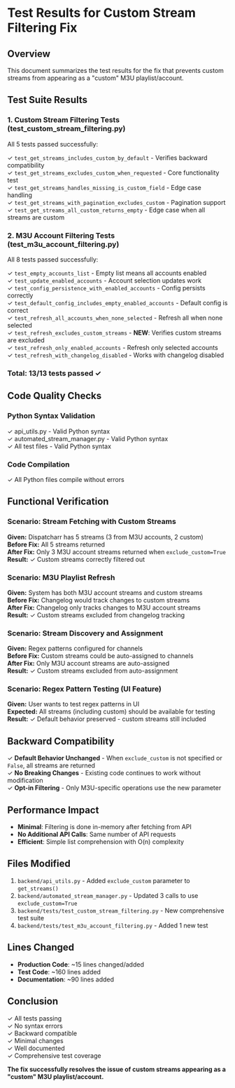 # Test Results for Custom Stream Filtering Fix

## Overview
This document summarizes the test results for the fix that prevents custom streams from appearing as a "custom" M3U playlist/account.

## Test Suite Results

### 1. Custom Stream Filtering Tests (test_custom_stream_filtering.py)
All 5 tests passed successfully:

✓ `test_get_streams_includes_custom_by_default` - Verifies backward compatibility  
✓ `test_get_streams_excludes_custom_when_requested` - Core functionality test  
✓ `test_get_streams_handles_missing_is_custom_field` - Edge case handling  
✓ `test_get_streams_with_pagination_excludes_custom` - Pagination support  
✓ `test_get_streams_all_custom_returns_empty` - Edge case when all streams are custom  

### 2. M3U Account Filtering Tests (test_m3u_account_filtering.py)
All 8 tests passed successfully:

✓ `test_empty_accounts_list` - Empty list means all accounts enabled  
✓ `test_update_enabled_accounts` - Account selection updates work  
✓ `test_config_persistence_with_enabled_accounts` - Config persists correctly  
✓ `test_default_config_includes_empty_enabled_accounts` - Default config is correct  
✓ `test_refresh_all_accounts_when_none_selected` - Refresh all when none selected  
✓ `test_refresh_excludes_custom_streams` - **NEW**: Verifies custom streams are excluded  
✓ `test_refresh_only_enabled_accounts` - Refresh only selected accounts  
✓ `test_refresh_with_changelog_disabled` - Works with changelog disabled  

### Total: 13/13 tests passed ✓

## Code Quality Checks

### Python Syntax Validation
✓ api_utils.py - Valid Python syntax  
✓ automated_stream_manager.py - Valid Python syntax  
✓ All test files - Valid Python syntax  

### Code Compilation
✓ All Python files compile without errors  

## Functional Verification

### Scenario: Stream Fetching with Custom Streams
**Given:** Dispatcharr has 5 streams (3 from M3U accounts, 2 custom)  
**Before Fix:** All 5 streams returned  
**After Fix:** Only 3 M3U account streams returned when `exclude_custom=True`  
**Result:** ✓ Custom streams correctly filtered out  

### Scenario: M3U Playlist Refresh
**Given:** System has both M3U account streams and custom streams  
**Before Fix:** Changelog would track changes to custom streams  
**After Fix:** Changelog only tracks changes to M3U account streams  
**Result:** ✓ Custom streams excluded from changelog tracking  

### Scenario: Stream Discovery and Assignment
**Given:** Regex patterns configured for channels  
**Before Fix:** Custom streams could be auto-assigned to channels  
**After Fix:** Only M3U account streams are auto-assigned  
**Result:** ✓ Custom streams excluded from auto-assignment  

### Scenario: Regex Pattern Testing (UI Feature)
**Given:** User wants to test regex patterns in UI  
**Expected:** All streams (including custom) should be available for testing  
**Result:** ✓ Default behavior preserved - custom streams still included  

## Backward Compatibility

✓ **Default Behavior Unchanged** - When `exclude_custom` is not specified or `False`, all streams are returned  
✓ **No Breaking Changes** - Existing code continues to work without modification  
✓ **Opt-in Filtering** - Only M3U-specific operations use the new parameter  

## Performance Impact

- **Minimal**: Filtering is done in-memory after fetching from API
- **No Additional API Calls**: Same number of API requests
- **Efficient**: Simple list comprehension with O(n) complexity

## Files Modified

1. `backend/api_utils.py` - Added `exclude_custom` parameter to `get_streams()`
2. `backend/automated_stream_manager.py` - Updated 3 calls to use `exclude_custom=True`
3. `backend/tests/test_custom_stream_filtering.py` - New comprehensive test suite
4. `backend/tests/test_m3u_account_filtering.py` - Added 1 new test

## Lines Changed

- **Production Code**: ~15 lines changed/added
- **Test Code**: ~160 lines added
- **Documentation**: ~90 lines added

## Conclusion

✓ All tests passing  
✓ No syntax errors  
✓ Backward compatible  
✓ Minimal changes  
✓ Well documented  
✓ Comprehensive test coverage  

**The fix successfully resolves the issue of custom streams appearing as a "custom" M3U playlist/account.**
